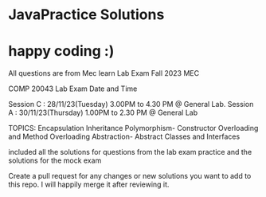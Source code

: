 # JavaPractice Solutions
# happy coding :)

All questions are from Mec learn
Lab Exam Fall 2023 MEC 

COMP 20043 Lab Exam Date and Time

Session C : 28/11/23(Tuesday)  3.00PM to 4.30 PM @ General Lab.
Session A : 30/11/23(Thursday) 1.00PM to 2.30 PM @ General Lab

TOPICS: 
Encapsulation 
Inheritance 
Polymorphism- Constructor Overloading and Method Overloading
Abstraction- Abstract Classes and Interfaces

included all the solutions for questions from the lab exam practice and the solutions for the mock exam 


 Create a pull request for any changes or new solutions you want to add to this repo. I will happily merge it after reviewing it.
